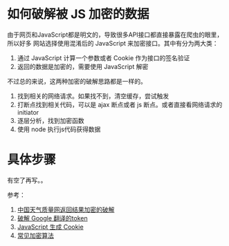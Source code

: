 # 如何破解被 JS 加密的数据

<!--
ID: b4af9d47-0850-4a91-a1da-ea5d78de453a
Status: publish
Date: 2018-07-15T04:32:00
Modified: 2020-05-16T11:17:26
wp_id: 463
-->

由于网页和JavaScript都是明文的，导致很多API接口都直接暴露在爬虫的眼里，所以好多
网站选择使用混淆后的 JavaScript 来加密接口。其中有分为两大类：

1. 通过 JavaScript 计算一个参数或者 Cookie 作为接口的签名验证
2. 返回的数据是加密的，需要使用 JavaScript 解密

不过总的来说，这两种加密的破解思路都是一样的。

1. 找到相关的网络请求。如果找不到，清空缓存，尝试触发
2. 打断点找到相关代码，可以是 ajax 断点或者 js 断点。或者直接看网络请求的
   initiator
3. 逐层分析，找到加密函数
4. 使用 node 执行js代码获得数据

# 具体步骤

有空了再写。。

参考：

1. [中国天气质量网返回结果加密的破解](https://cuiqingcai.com/5024.html)
2. [破解 Google 翻译的token](https://zhuanlan.zhihu.com/p/32139007)
3. [JavaScript 生成 Cookie](https://github.com/jhao104/spider/tree/master/PyV8%E7%A0%B4%E8%A7%A3JS%E5%8A%A0%E5%AF%86Cookie)
4. [常见加密算法](http://liehu.tass.com.cn/archives/1016)